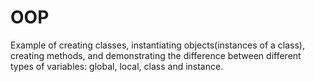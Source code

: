 OOP
===

Example of creating classes, instantiating objects(instances of a class), creating methods, and demonstrating the difference between different types of variables: global, local, class and instance.

